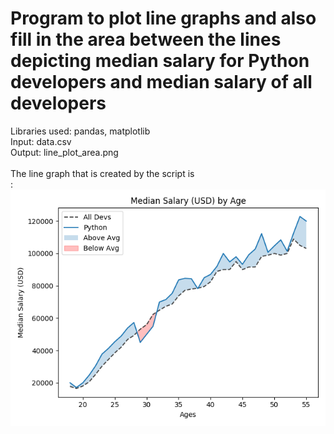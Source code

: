 # Program to plot line graphs and also fill in the area between the lines depicting median salary for Python developers and median salary of all developers

Libraries used: pandas, matplotlib<br />
Input: data.csv<br />
Output: line_plot_area.png<br />
<br />
The line graph that is created by the script is <br />:
![Line graph Depicted](https://github.com/tebbythomas/Data_Visualization_Projects/blob/master/Line_Plot_Fill_Area/line_plot_area.png)
